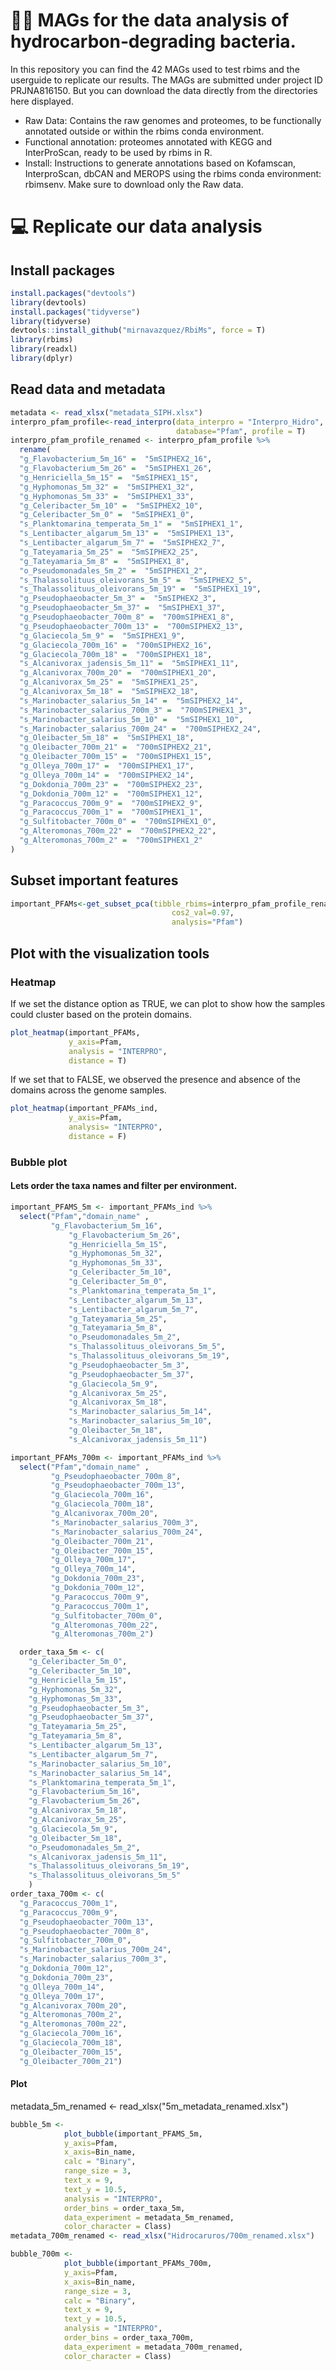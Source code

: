 # :technologist: MAGs for the data analysis of hydrocarbon‑degrading bacteria. 

In this repository you can find the 42 MAGs used to test rbims and the userguide to replicate our results. The MAGs are submitted under project ID PRJNA816150. 
But you can download the data directly from the directories here displayed. 

- Raw Data: Contains the raw genomes and proteomes, to be functionally annotated outside or within the rbims conda environment.
- Functional annotation: proteomes annotated with KEGG and InterProScan, ready to be used by rbims in R.
- Install: Instructions to generate annotations based on Kofamscan, InterproScan, dbCAN and MEROPS using the rbims conda environment: rbimsenv. Make sure to download only the Raw data.


# :computer: Replicate our data analysis 
## Install packages
```r
install.packages("devtools")
library(devtools)
install.packages("tidyverse")
library(tidyverse)
devtools::install_github("mirnavazquez/RbiMs", force = T)
library(rbims)
library(readxl)
library(dplyr)
```
## Read data and metadata
```r
metadata <- read_xlsx("metadata_SIPH.xlsx")
interpro_pfam_profile<-read_interpro(data_interpro = "Interpro_Hidro", 
                                     database="Pfam", profile = T)
interpro_pfam_profile_renamed <- interpro_pfam_profile %>%
  rename(
  "g_Flavobacterium_5m_16" =  "5mSIPHEX2_16",
  "g_Flavobacterium_5m_26" =  "5mSIPHEX1_26",
  "g_Henriciella_5m_15" =  "5mSIPHEX1_15",
  "g_Hyphomonas_5m_32" =  "5mSIPHEX1_32",
  "g_Hyphomonas_5m_33" =  "5mSIPHEX1_33",
  "g_Celeribacter_5m_10" =  "5mSIPHEX2_10",
  "g_Celeribacter_5m_0" =  "5mSIPHEX1_0",
  "s_Planktomarina_temperata_5m_1" =  "5mSIPHEX1_1",
  "s_Lentibacter_algarum_5m_13" =  "5mSIPHEX1_13",
  "s_Lentibacter_algarum_5m_7" =  "5mSIPHEX2_7",
  "g_Tateyamaria_5m_25" =  "5mSIPHEX2_25",
  "g_Tateyamaria_5m_8" =  "5mSIPHEX1_8",
  "o_Pseudomonadales_5m_2" =  "5mSIPHEX1_2",
  "s_Thalassolituus_oleivorans_5m_5" =  "5mSIPHEX2_5",
  "s_Thalassolituus_oleivorans_5m_19" =  "5mSIPHEX1_19",
  "g_Pseudophaeobacter_5m_3" =  "5mSIPHEX2_3",
  "g_Pseudophaeobacter_5m_37" =  "5mSIPHEX1_37",
  "g_Pseudophaeobacter_700m_8" =  "700mSIPHEX1_8",
  "g_Pseudophaeobacter_700m_13" =  "700mSIPHEX2_13",
  "g_Glaciecola_5m_9" =  "5mSIPHEX1_9",
  "g_Glaciecola_700m_16" =  "700mSIPHEX2_16",
  "g_Glaciecola_700m_18" =  "700mSIPHEX1_18",
  "s_Alcanivorax_jadensis_5m_11" =  "5mSIPHEX1_11",
  "g_Alcanivorax_700m_20" =  "700mSIPHEX1_20",
  "g_Alcanivorax_5m_25" =  "5mSIPHEX1_25",
  "g_Alcanivorax_5m_18" =  "5mSIPHEX2_18",
  "s_Marinobacter_salarius_5m_14" =  "5mSIPHEX2_14",
  "s_Marinobacter_salarius_700m_3" =  "700mSIPHEX1_3",
  "s_Marinobacter_salarius_5m_10" =  "5mSIPHEX1_10",
  "s_Marinobacter_salarius_700m_24" =  "700mSIPHEX2_24",
  "g_Oleibacter_5m_18" =  "5mSIPHEX1_18",
  "g_Oleibacter_700m_21" =  "700mSIPHEX2_21",
  "g_Oleibacter_700m_15" =  "700mSIPHEX1_15",
  "g_Olleya_700m_17" =  "700mSIPHEX1_17",
  "g_Olleya_700m_14" =  "700mSIPHEX2_14",
  "g_Dokdonia_700m_23" =  "700mSIPHEX2_23",
  "g_Dokdonia_700m_12" =  "700mSIPHEX1_12",
  "g_Paracoccus_700m_9" =  "700mSIPHEX2_9",
  "g_Paracoccus_700m_1" =  "700mSIPHEX1_1",
  "g_Sulfitobacter_700m_0" =  "700mSIPHEX1_0",
  "g_Alteromonas_700m_22" =  "700mSIPHEX2_22",
  "g_Alteromonas_700m_2" =  "700mSIPHEX1_2"
)
```
## Subset important features
```r
important_PFAMs<-get_subset_pca(tibble_rbims=interpro_pfam_profile_renamed, 
                                    cos2_val=0.97,
                                    analysis="Pfam")
```
## Plot with the visualization tools
### Heatmap
If we set the distance option as TRUE, we can plot to show how the samples could cluster based on the protein domains.

```r
plot_heatmap(important_PFAMs, 
             y_axis=Pfam, 
             analysis = "INTERPRO", 
             distance = T)
```
If we set that to FALSE, we observed the presence and absence of the domains across the genome samples.

```r
plot_heatmap(important_PFAMs_ind, 
             y_axis=Pfam, 
             analysis= "INTERPRO", 
             distance = F)
```
### Bubble plot
#### Lets order the taxa names and filter per environment. 
```r
important_PFAMS_5m <- important_PFAMs_ind %>%
  select("Pfam","domain_name" ,  
         "g_Flavobacterium_5m_16",
             "g_Flavobacterium_5m_26",
             "g_Henriciella_5m_15",
             "g_Hyphomonas_5m_32",
             "g_Hyphomonas_5m_33",
             "g_Celeribacter_5m_10",
             "g_Celeribacter_5m_0",
             "s_Planktomarina_temperata_5m_1",
             "s_Lentibacter_algarum_5m_13",
             "s_Lentibacter_algarum_5m_7",
             "g_Tateyamaria_5m_25",
             "g_Tateyamaria_5m_8",
             "o_Pseudomonadales_5m_2",
             "s_Thalassolituus_oleivorans_5m_5",
             "s_Thalassolituus_oleivorans_5m_19",
             "g_Pseudophaeobacter_5m_3",
             "g_Pseudophaeobacter_5m_37",
             "g_Glaciecola_5m_9",
             "g_Alcanivorax_5m_25",
             "g_Alcanivorax_5m_18",
             "s_Marinobacter_salarius_5m_14",
             "s_Marinobacter_salarius_5m_10",
             "g_Oleibacter_5m_18",
             "s_Alcanivorax_jadensis_5m_11")

important_PFAMs_700m <- important_PFAMs_ind %>%
  select("Pfam","domain_name" , 
         "g_Pseudophaeobacter_700m_8",
         "g_Pseudophaeobacter_700m_13",
         "g_Glaciecola_700m_16",
         "g_Glaciecola_700m_18",
         "g_Alcanivorax_700m_20",
         "s_Marinobacter_salarius_700m_3",
         "s_Marinobacter_salarius_700m_24",
         "g_Oleibacter_700m_21",
         "g_Oleibacter_700m_15",
         "g_Olleya_700m_17",
         "g_Olleya_700m_14",
         "g_Dokdonia_700m_23",
         "g_Dokdonia_700m_12",
         "g_Paracoccus_700m_9",
         "g_Paracoccus_700m_1",
         "g_Sulfitobacter_700m_0",
         "g_Alteromonas_700m_22",
         "g_Alteromonas_700m_2")

  order_taxa_5m <- c(
    "g_Celeribacter_5m_0",
    "g_Celeribacter_5m_10",
    "g_Henriciella_5m_15",
    "g_Hyphomonas_5m_32",
    "g_Hyphomonas_5m_33",
    "g_Pseudophaeobacter_5m_3",
    "g_Pseudophaeobacter_5m_37",
    "g_Tateyamaria_5m_25",
    "g_Tateyamaria_5m_8",
    "s_Lentibacter_algarum_5m_13",
    "s_Lentibacter_algarum_5m_7",
    "s_Marinobacter_salarius_5m_10",
    "s_Marinobacter_salarius_5m_14",
    "s_Planktomarina_temperata_5m_1",
    "g_Flavobacterium_5m_16",
    "g_Flavobacterium_5m_26",
    "g_Alcanivorax_5m_18",
    "g_Alcanivorax_5m_25",
    "g_Glaciecola_5m_9",
    "g_Oleibacter_5m_18",
    "o_Pseudomonadales_5m_2",
    "s_Alcanivorax_jadensis_5m_11",
    "s_Thalassolituus_oleivorans_5m_19",
    "s_Thalassolituus_oleivorans_5m_5"
    )
order_taxa_700m <- c(  
  "g_Paracoccus_700m_1",
  "g_Paracoccus_700m_9",
  "g_Pseudophaeobacter_700m_13",
  "g_Pseudophaeobacter_700m_8",
  "g_Sulfitobacter_700m_0",
  "s_Marinobacter_salarius_700m_24",
  "s_Marinobacter_salarius_700m_3",
  "g_Dokdonia_700m_12",
  "g_Dokdonia_700m_23",
  "g_Olleya_700m_14",
  "g_Olleya_700m_17",
  "g_Alcanivorax_700m_20",
  "g_Alteromonas_700m_2",
  "g_Alteromonas_700m_22",
  "g_Glaciecola_700m_16",
  "g_Glaciecola_700m_18",
  "g_Oleibacter_700m_15",
  "g_Oleibacter_700m_21")
```
#### Plot
metadata_5m_renamed <- read_xlsx("5m_metadata_renamed.xlsx")
```r
bubble_5m <- 
            plot_bubble(important_PFAMS_5m, 
            y_axis=Pfam, 
            x_axis=Bin_name, 
            calc = "Binary",
            range_size = 3, 
            text_x = 9,
            text_y = 10.5,
            analysis = "INTERPRO", 
            order_bins = order_taxa_5m,
            data_experiment = metadata_5m_renamed,
            color_character = Class)
metadata_700m_renamed <- read_xlsx("Hidrocaruros/700m_renamed.xlsx")

bubble_700m <- 
            plot_bubble(important_PFAMs_700m, 
            y_axis=Pfam, 
            x_axis=Bin_name, 
            range_size = 3,
            calc = "Binary",
            text_x = 9,
            text_y = 10.5,
            analysis = "INTERPRO", 
            order_bins = order_taxa_700m,
            data_experiment = metadata_700m_renamed,
            color_character = Class) 
```

